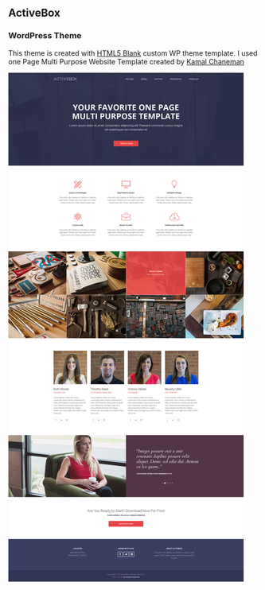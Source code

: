 ## ActiveBox
### WordPress Theme

This theme is created  with [HTML5 Blank](http://html5blank.com) custom WP theme template.
I used one Page Multi Purpose Website Template created by [Kamal Chaneman](http://kamalchaneman.com/)


![Screenshot](/docs/ActiveBox.jpg)